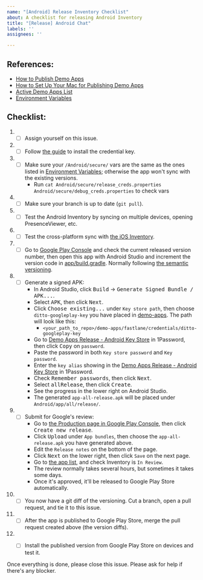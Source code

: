 ```yaml
---
name: "[Android] Release Inventory Checklist"
about: A checklist for releasing Android Inventory
title: "[Release] Android Chat"
labels: ''
assignees: ''

---
```


## References:
- [How to Publish Demo Apps](https://www.notion.so/getditto/How-to-Publish-Demo-Apps-4f00f8e544ac4402a4c450c0bf48649d)
- [How to Set Up Your Mac for Publishing Demo Apps](https://www.notion.so/getditto/How-to-Set-Up-Your-Mac-for-Publishing-Demo-Apps-aa53e4a74f1c44d3a1f8c26e708bd904)
- [Active Demo Apps List](https://www.notion.so/getditto/Active-Demo-Apps-List-60ccd64acbb74430b7f0d4db83bd412e)
- [Environment Variables](https://www.notion.so/getditto/Environment-Variables-78261e05a2b44a299ee388f06e9ff86a)

## Checklist:
1. - [ ] Assign yourself on this issue.
1. - [ ] Follow [the guide](https://www.notion.so/getditto/How-to-Set-Up-Your-Mac-for-Publishing-Demo-Apps-aa53e4a74f1c44d3a1f8c26e708bd904) to install the credential key.
1. - [ ] Make sure your `/Android/secure/` vars are the same as the ones listed in [Environment Variables](https://www.notion.so/getditto/Environment-Variables-78261e05a2b44a299ee388f06e9ff86a?pvs=4#01bb66828f7549639db3dd9f8737cf38); otherwise the app won't sync with the existing versions.
      - Run `cat Android/secure/release_creds.properties Android/secure/debug_creds.properties` to check vars
1. - [ ] Make sure your branch is up to date (`git pull`).
1. - [ ] Test the Android Inventory by syncing on multiple devices, opening PresenceViewer, etc.
1. - [ ] Test the cross-platform sync with [the iOS Inventory](https://github.com/getditto/demoapp-inventory/tree/main/iOS).
1. - [ ] Go to [Google Play Console](https://play.google.com/console/u/0/developers/6545405960643680014/app/4972539189514589633/tracks/production?tab=releases) and check the current released version number, then open this app with Android Studio and increment the version code in [app/build.gradle](https://github.com/getditto/demoapp-inventory/blob/main/Android/app/build.gradle#L12). Normally following [the semantic versioning](https://semver.org/).
1. - [ ] Generate a signed APK:
      - In Android Studio, click <kbd>Build</kbd> → <kbd>Generate Signed Bundle / APK...</kbd>.
      - Select <kbd>APK</kbd>, then click <kbd>Next</kbd>.
      - Click <kbd>Choose existing...</kbd> under `Key store path`, then choose `ditto-googleplay-key` you have placed in [demo-apps](https://github.com/getditto/ditto-apps). The path will look like this:
          - `<your_path_to_repo>/demo-apps/fastlane/credentials/ditto-googleplay-key`
      - Go to [Demo Apps Release - Android Key Store](https://my.1password.com/vaults/ks6bysyiuwyl4memcaidub5uuq/allitems/g2bdheq4vfnkvy5hlgcdo227zu) in 1Password, then click <kbd>Copy</kbd> on `password`.
      - Paste the password in both `Key store password` and `Key password`.
      - Enter the `key alias` showing in the [Demo Apps Release - Android Key Store](https://my.1password.com/vaults/ks6bysyiuwyl4memcaidub5uuq/allitems/g2bdheq4vfnkvy5hlgcdo227zu) in 1Password.
      - Check <kbd>Remember passwords</kbd>, then click <kbd>Next</kbd>.
      - Select <kbd>allRelease</kbd>, then click <kbd>Create</kbd>.
      - See the progress in the lower right on Android Studio.
      - The generated `app-all-release.apk` will be placed under `Android/app/all/release/`.
1. - [ ] Submit for Google's review:
      - Go to [the Production page in Google Play Console](https://play.google.com/console/u/0/developers/6545405960643680014/app/4972539189514589633/tracks/production), then click <kbd>Create new release</kbd>.
      - Click <kbd>Upload</kbd> under `App bundles`, then choose the `app-all-release.apk` you have generated above.
      - Edit the `Release notes` on the bottom of the page.
      - Click <kbd>Next</kbd> on the lower right, then click `Save` on the next page.
      - Go to [the app list](https://play.google.com/console/u/0/developers/6545405960643680014/app-list), and check Inventory is `In Review`.
      - The review normally takes several hours, but sometimes it takes some days.
      - Once it's approved, it'll be released to Google Play Store automatically.
1. - [ ] You now have a git diff of the versioning. Cut a branch, open a pull request, and tie it to this issue.
1. - [ ] After the app is published to Google Play Store, merge the pull request created above (the version diffs).
1. - [ ] Install the published version from Google Play Store on devices and test it.


Once everything is done, please close this issue.
Please ask for help if there's any blocker.
